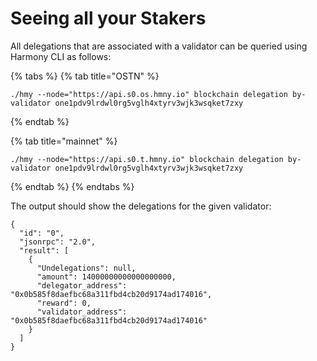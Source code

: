# Seeing all your Stakers



All delegations that are associated with a validator can be queried using Harmony CLI as follows:

{% tabs %}
{% tab title="OSTN" %}
```text
./hmy --node="https://api.s0.os.hmny.io" blockchain delegation by-validator one1pdv9lrdwl0rg5vglh4xtyrv3wjk3wsqket7zxy
```
{% endtab %}

{% tab title="mainnet" %}
```
./hmy --node="https://api.s0.t.hmny.io" blockchain delegation by-validator one1pdv9lrdwl0rg5vglh4xtyrv3wjk3wsqket7zxy
```
{% endtab %}
{% endtabs %}

The output should show the delegations for the given validator:

```text
{
  "id": "0",
  "jsonrpc": "2.0",
  "result": [
    {
      "Undelegations": null,
      "amount": 14000000000000000000,
      "delegator_address": "0x0b585f8daefbc68a311fbd4cb20d9174ad174016",
      "reward": 0,
      "validator_address": "0x0b585f8daefbc68a311fbd4cb20d9174ad174016"
    }
  ]
}

```

